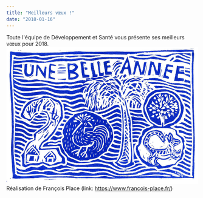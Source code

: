 ```yaml
---
title: "Meilleurs vœux !"
date: "2018-01-16"
---
```


Toute l'équipe de Développement et Santé vous présente ses meilleurs vœux pour 2018.
![](v_2018.jpg)
Réalisation de François Place
(link: https://www.francois-place.fr/)